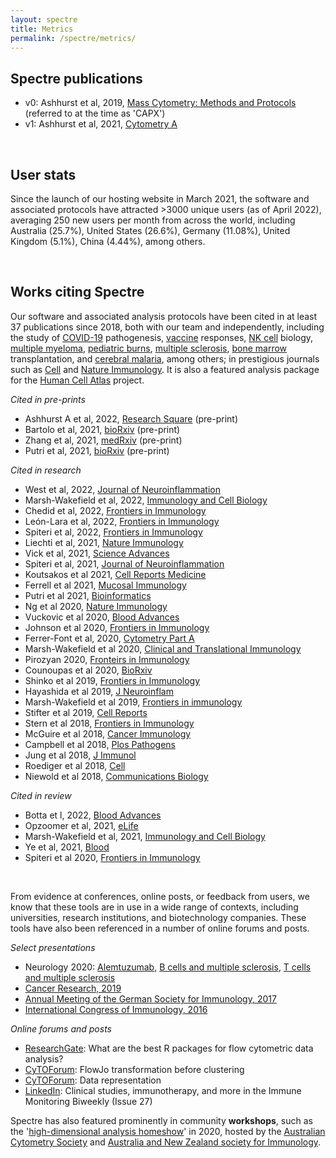 ```yaml
---
layout: spectre
title: Metrics
permalink: /spectre/metrics/
---
```


## Spectre publications

- v0: Ashhurst et al, 2019, [Mass Cytometry: Methods and Protocols](https://doi.org/10.1002/cyto.a.24350) (referred to at the time as 'CAPX')
- v1: Ashhurst et al, 2021, [Cytometry A](https://link.springer.com/protocol/10.1007/978-1-4939-9454-0_12)

<br />

## User stats

Since the launch of our hosting website in March 2021, the software and associated protocols have attracted >3000 unique users (as of April 2022), averaging 250 new users per month from across the world, including Australia (25.7%), United States (26.6%), Germany (11.08%), United Kingdom (5.1%), China (4.44%), among others.

<br />

## Works citing Spectre

Our software and associated analysis protocols have been cited in at least 37 publications since 2018, both with our team and independently, including the study of 
[COVID-19](https://www.sciencedirect.com/science/article/pii/S2666379121000197) pathogenesis, 
[vaccine](https://www.nature.com/articles/s41385-021-00379-6) responses, 
[NK cell](https://journals.plos.org/plospathogens/article?id=10.1371/journal.ppat.1006999) biology, 
[multiple myeloma](https://ashpublications.org/bloodadvances/article/4/19/4593/463891/Inverse-relationship-between-oligoclonal-expanded), 
[pediatric burns](https://www.frontiersin.org/articles/10.3389/fimmu.2020.01481/full), 
[multiple sclerosis](https://onlinelibrary.wiley.com/doi/full/10.1002/cti2.1133), 
[bone marrow](https://www.frontiersin.org/articles/10.3389/fimmu.2018.01672/full) transplantation, and 
[cerebral malaria](https://www.nature.com/articles/s42003-018-0216-2), 
among others; in prestigious journals such as [Cell](https://doi.org/10.1016/j.cell.2018.08.013) and [Nature Immunology](https://www.researchgate.net/publication/343838774_The_NK_cell_granule_protein_NKG7_regulates_cytotoxic_granule_exocytosis_and_inflammation). It is also a featured analysis package for the [Human Cell Atlas](https://data.humancellatlas.org/analyze/methods/spectre) project. 

*Cited in pre-prints*

- Ashhurst A et al, 2022, [Research Square](https://assets.researchsquare.com/files/rs-1179181/v1/6c963fd7-b135-468c-83a3-39502e135591.pdf?c=1641417736) (pre-print)
- Bartolo et al, 2021, [bioRxiv](https://www.biorxiv.org/content/10.1101/2021.11.29.470421v1.abstract) (pre-print)
- Zhang et al, 2021, [medRxiv](https://www.medrxiv.org/content/10.1101/2021.09.01.21262715v1) (pre-print)
- Putri et al, 2021, [bioRxiv](https://www.biorxiv.org/content/10.1101/2021.06.08.447468v1) (pre-print)

*Cited in research*

- West et al, 2022, [Journal of Neuroinflammation](https://jneuroinflammation.biomedcentral.com/articles/10.1186/s12974-022-02441-x)
- Marsh-Wakefield et al, 2022, [ Immunology and Cell Biology](https://doi.org/10.1111/imcb.12552)
- Chedid et al, 2022, [Frontiers in Immunology](https://europepmc.org/articles/pmc8980213/bin/datasheet_1.docx)
- León-Lara et al, 2022, [Frontiers in Immunology](https://www.ncbi.nlm.nih.gov/pmc/articles/PMC8891705/)
- Spiteri et al, 2022, [Frontiers in Immunology](https://www.researchgate.net/profile/Alanna-Spiteri/publication/359507023_PLX5622_Reduces_Disease_Severity_in_Lethal_CNS_Infection_by_Off-Target_Inhibition_of_Peripheral_Inflammatory_Monocyte_Production/links/6241542f7931cc7ccfff48a8/PLX5622-Reduces-Disease-Severity-in-Lethal-CNS-Infection-by-Off-Target-Inhibition-of-Peripheral-Inflammatory-Monocyte-Production.pdf)
- Liechti et al, 2021, [Nature Immunology](https://www.nature.com/articles/s41590-021-01006-z)
- Vick et al, 2021, [Science Advances](https://www.medrxiv.org/content/10.1101/2021.03.25.21254376v1)
- Spiteri et al, 2021, [Journal of Neuroinflammation](https://www.researchsquare.com/article/rs-388801/v1)
- Koutsakos et al 2021, [Cell Reports Medicine](https://www.sciencedirect.com/science/article/pii/S2666379121000197)
- Ferrell et al 2021, [Mucosal Immunology](https://www.nature.com/articles/s41385-021-00379-6)
- Putri et al 2021, [Bioinformatics](https://doi.org/10.1093/bioinformatics/btab038)
- Ng et al 2020, [Nature Immunology](https://www.nature.com/articles/s41590-020-0758-6)
- Vuckovic et al 2020, [Blood Advances](https://ashpublications.org/bloodadvances/article/4/19/4593/463891/Inverse-relationship-between-oligoclonal-expanded)
- Johnson et al 2020, [Frontiers in Immunology](https://www.frontiersin.org/articles/10.3389/fimmu.2020.01481/full)
- Ferrer-Font et al, 2020, [Cytometry Part A](https://onlinelibrary.wiley.com/doi/abs/10.1002/cyto.a.24016)
- Marsh-Wakefield et al 2020, [Clinical and Translational Immunology](https://onlinelibrary.wiley.com/doi/full/10.1002/cti2.1133)
- Pirozyan 2020, [Fronteirs in Immunology](https://www.frontiersin.org/articles/10.3389/fimmu.2020.00372/full)
- Counoupas et al 2020, [BioRxiv](https://doi.org/10.1101/2020.02.25.964312)
- Shinko et al 2019, [Frontiers in Immunology](https://www.frontiersin.org/articles/10.3389/fimmu.2019.02584/full)
- Hayashida et al 2019, [J Neuroinflam](https://jneuroinflammation.biomedcentral.com/articles/10.1186/s12974-019-1566-5)
- Marsh-Wakefield et al 2019, [Frontiers in immunology](https://www.ncbi.nlm.nih.gov/pmc/articles/PMC6688400/)
- Stifter et al 2019, [Cell Reports](https://www.cell.com/cell-reports/pdf/S2211-1247(19)31492-5.pdf)
- Stern et al 2018, [Frontiers in Immunology](https://www.frontiersin.org/articles/10.3389/fimmu.2018.01672/full)
- McGuire et al 2018, [Cancer Immunology](https://link.springer.com/article/10.1007/s00262-017-2107-7)
- Campbell et al 2018, [Plos Pathogens](https://journals.plos.org/plospathogens/article?id=10.1371/journal.ppat.1006999)
- Jung et al 2018, [J Immunol](https://www.jimmunol.org/content/201/7/2176.abstract)
- Roediger et al 2018, [Cell](https://doi.org/10.1016/j.cell.2018.08.013)
- Niewold et al 2018, [Communications Biology](https://www.nature.com/articles/s42003-018-0216-2)

*Cited in review*

- Botta et l, 2022, [Blood Advances](https://ashpublications.org/bloodadvances/article/6/2/690/477072/FlowCT-for-the-analysis-of-large-immunophenotypic)
- Opzoomer et al, 2021, [eLife](https://elifesciences.org/articles/62915)
- Marsh-Wakefield et al, 2021, [Immunology and Cell Biology](https://onlinelibrary.wiley.com/doi/abs/10.1111/imcb.12456)
- Ye et al, 2021, [Blood](https://ashpublications.org/blood/article/138/Supplement%201/2168/478408)
- Spiteri et al 2020, [Frontiers in Immunology](https://www.ncbi.nlm.nih.gov/pmc/articles/PMC7752943/)

<br />

From evidence at conferences, online posts, or feedback from users, we  know that these tools are in use in a wide range of contexts, including universities, research institutions, and biotechnology companies. These tools have also been referenced in a number of online forums and posts.

*Select presentations*

- Neurology 2020: [Alemtuzumab](https://n.neurology.org/content/94/15_Supplement/3937.abstract), [B cells and multiple sclerosis](https://n.neurology.org/content/94/15_Supplement/3953.abstract), [T cells and multiple sclerosis](https://n.neurology.org/content/94/15_Supplement/5301.abstract)
- [Cancer Research, 2019](https://cancerres.aacrjournals.org/content/79/13_Supplement/2307.short)
- [Annual Meeting of the German Society for Immunology, 2017](https://onlinelibrary.wiley.com/doi/pdf/10.1002/eji.201770300#page=243)
- [International Congress of Immunology, 2016](http://ici2016-c10000.epresenter.com.au/clients/1/121/submissions/14263/abstract.pdf)

*Online forums and posts*

- [ResearchGate](https://www.researchgate.net/post/What_are_the_best_R_packages_for_flow_cytometric_data_analysis): What are the best R packages for flow cytometric data analysis?
- [CyTOForum](http://cytoforum.stanford.edu/viewtopic.php?f=3&t=2007&p=5229&hilit=spectre#p5229): FlowJo transformation before clustering
- [CyTOForum](http://cytoforum.stanford.edu/viewtopic.php?f=3&t=2303&p=5729&hilit=spectre#p5729): Data representation
- [LinkedIn](https://www.linkedin.com/pulse/clinical-studies-immunotherapy-more-immune-monitoring-amir/): Clinical studies, immunotherapy, and more in the Immune Monitoring Biweekly (Issue 27)

Spectre has also featured prominently in community **workshops**, such as the '[high-dimensional analysis homeshow](https://immunedynamics.io/homeshow/)' in 2020, hosted by the [Australian Cytometry Society](https://cytometry.org.au/) and [Australia and New Zealand society for Immunology](https://www.immunology.org.au/).

<br />
